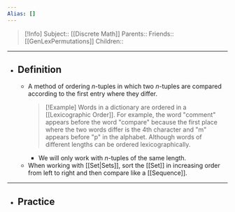 ```yaml
---
Alias: []
---
```

> [!Info]
> Subject:: [[Discrete Math]]
> Parents:: 
> Friends:: [[GenLexPermutations]]
> Children:: 
---
- ## Definition
	- A method of ordering $n$-tuples in which two $n$-tuples are compared according to the first entry where they differ.
	  > [!Example]
	  > Words in a dictionary are ordered in a [[Lexicographic Order]]. For example, the word "comment" appears before the word "compare" because the first place where the two words differ is the 4th character and "m" appears before "p" in the alphabet. Although words of different lengths can be ordered lexicographically.
		- We will only work with $n$-tuples of the same length.
	- When working with [[Set|Sets]], sort the [[Set]] in increasing order from left to right and then compare like a [[Sequence]].
---
- ## Practice